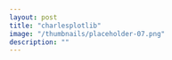 ```yaml
---
layout: post
title: "charlesplotlib"
image: "/thumbnails/placeholder-07.png"
description: ""
---
```

